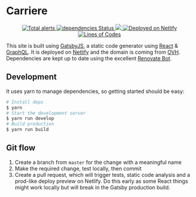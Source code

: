 # Carriere

<p align="center">
  <a href="https://lgtm.com/projects/g/browniebroke/carriere-web/alerts/">
    <img src="https://img.shields.io/lgtm/alerts/g/browniebroke/carriere-web.svg?logo=lgtm&logoWidth=18"/ alt="Total alerts">
  </a>
  <a href="https://david-dm.org/browniebroke/carriere-web">
    <img src="https://david-dm.org/browniebroke/carriere-web/status.svg" alt="dependencies Status"/>
  </a>
  <a href="https://travis-ci.com/browniebroke/carriere-web">
    <img src="https://travis-ci.com/browniebroke/carriere-web.svg?branch=master"/>
  </a>
  <a href="https://www.netlify.com">
    <img src="https://img.shields.io/badge/deployed-netlify-00c7b7.svg" alt="Deployed on Netlify"/>
  </a>
  <a href="https://github.com/browniebroke/carriere-web">
    <img src="https://tokei.rs/b1/github/browniebroke/carriere-web" alt="Lines of Codes"/>
  </a>
</p>

This site is built using [GatsbyJS](https://www.gatsbyjs.org/), a static code generator using [React](https://reactjs.org/) & [GraphQL](https://graphql.org/). It is deployed on [Netlify](https://www.netlify.com/) and the domain is coming from [OVH](https://www.ovh.co.uk/). Dependencies are kept up to date using the excellent [Renovate Bot](https://renovatebot.com/).

## Development 

It uses yarn to manage dependencies, so getting started should be easy:

```bash
# Install deps
$ yarn
# Start the development server
$ yarn run develop
# Build production
$ yarn run build
```

## Git flow

1. Create a branch from `master` for the change with a meaningful name
2. Make the required change, test locally, then commit
3. Create a pull request, which will trigger tests, static code analysis and a prod-like deploy preview on Netlify. Do this early as some React things might work locally but will break in the Gatsby production build.
